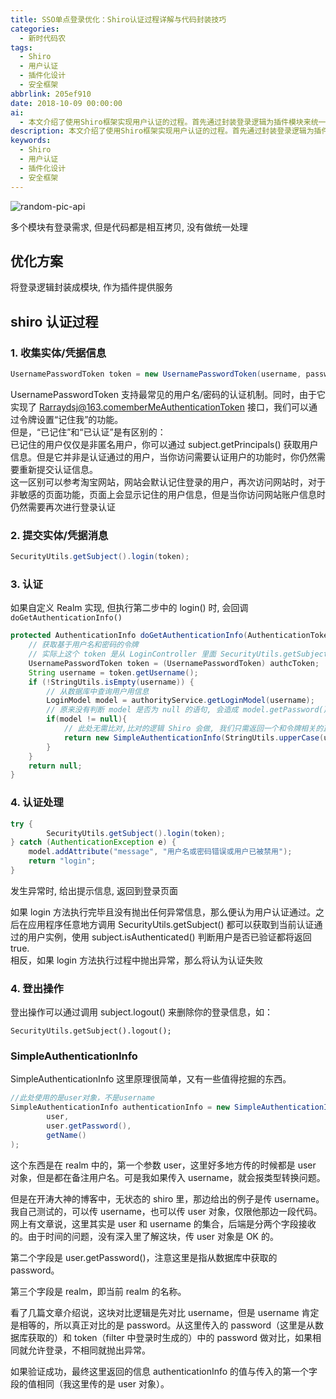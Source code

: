 ```yaml
---
title: SSO单点登录优化：Shiro认证过程详解与代码封装技巧
categories:
  - 新时代码农
tags:
  - Shiro
  - 用户认证
  - 插件化设计
  - 安全框架
abbrlink: 205ef910
date: 2018-10-09 00:00:00
ai:
  - 本文介绍了使用Shiro框架实现用户认证的过程。首先通过封装登录逻辑为插件模块来统一处理多个模块的登录需求。接着详细讲解了Shiro认证过程的步骤，包括收集凭据信息、提交凭据消息、自定义Realm进行认证、以及认证处理和登出操作。最后说明了SimpleAuthenticationInfo的使用方法及其注意事项。
description: 本文介绍了使用Shiro框架实现用户认证的过程。首先通过封装登录逻辑为插件模块来统一处理多个模块的登录需求。接着详细讲解了Shiro认证过程的步骤，包括收集凭据信息、提交凭据消息、自定义Realm进行认证、以及认证处理和登出操作。最后说明了SimpleAuthenticationInfo的使用方法及其注意事项。
keywords:
  - Shiro
  - 用户认证
  - 插件化设计
  - 安全框架
---
```


<!-- markdownlint-disable-next-line MD033 -->
<meta name="referrer" content="no-referrer"/>

![random-pic-api](https://api.dong4j.ink:1024/cover)

多个模块有登录需求, 但是代码都是相互拷贝, 没有做统一处理

## 优化方案

将登录逻辑封装成模块, 作为插件提供服务

## shiro 认证过程

### 1. 收集实体/凭据信息

```java
UsernamePasswordToken token = new UsernamePasswordToken(username, password, true);
```

UsernamePasswordToken 支持最常见的用户名/密码的认证机制。同时，由于它实现了 Rarraydsj@163.comemberMeAuthenticationToken 接口，我们可以通过令牌设置“记住我”的功能。  
但是，“已记住”和“已认证”是有区别的：  
 已记住的用户仅仅是非匿名用户，你可以通过 subject.getPrincipals() 获取用户信息。但是它并非是认证通过的用户，当你访问需要认证用户的功能时，你仍然需要重新提交认证信息。  
 这一区别可以参考淘宝网站，网站会默认记住登录的用户，再次访问网站时，对于非敏感的页面功能，页面上会显示记住的用户信息，但是当你访问网站账户信息时仍然需要再次进行登录认证

### 2. 提交实体/凭据消息

```java
SecurityUtils.getSubject().login(token);
```

### 3. 认证

如果自定义 Realm 实现, 但执行第二步中的 login() 时, 会回调 `doGetAuthenticationInfo()`

```java
protected AuthenticationInfo doGetAuthenticationInfo(AuthenticationToken authcToken) throws AuthenticationException {
	// 获取基于用户名和密码的令牌
	// 实际上这个 token 是从 LoginController 里面 SecurityUtils.getSubject().login(token) 传过来的
	UsernamePasswordToken token = (UsernamePasswordToken) authcToken;
	String username = token.getUsername();
	if (!StringUtils.isEmpty(username)) {
		// 从数据库中查询用户用信息
		LoginModel model = authorityService.getLoginModel(username);
		// 原来没有判断 model 是否为 null 的语句, 会造成 model.getPassword() 语句 空指针异常
		if(model != null){
			// 此处无需比对,比对的逻辑 Shiro 会做, 我们只需返回一个和令牌相关的正确的验证信息
			return new SimpleAuthenticationInfo(StringUtils.upperCase(username), model.getPassword(), getName());
		}
	}
	return null;
}
```

### 4. 认证处理

```java
try {
		SecurityUtils.getSubject().login(token);
} catch (AuthenticationException e) {
	model.addAttribute("message", "用户名或密码错误或用户已被禁用");
	return "login";
}
```

发生异常时, 给出提示信息, 返回到登录页面

如果 login 方法执行完毕且没有抛出任何异常信息，那么便认为用户认证通过。之后在应用程序任意地方调用 SecurityUtils.getSubject() 都可以获取到当前认证通过的用户实例，使用 subject.isAuthenticated() 判断用户是否已验证都将返回 true.  
相反，如果 login 方法执行过程中抛出异常，那么将认为认证失败

### 4. 登出操作

登出操作可以通过调用 subject.logout() 来删除你的登录信息，如：

```
SecurityUtils.getSubject().logout();
```

### SimpleAuthenticationInfo

SimpleAuthenticationInfo 这里原理很简单，又有一些值得挖掘的东西。

```java
//此处使用的是user对象，不是username
SimpleAuthenticationInfo authenticationInfo = new SimpleAuthenticationInfo(
        user,
        user.getPassword(),
        getName()
);
```

这个东西是在 realm 中的，第一个参数 user，这里好多地方传的时候都是 user 对象，但是都在备注用户名。可是我如果传入 username，就会报类型转换问题。

但是在开涛大神的博客中，无状态的 shiro 里，那边给出的例子是传 username。我自己测试的，可以传 username，也可以传 user 对象，仅限他那边一段代码。网上有文章说，这里其实是 user 和 username 的集合，后端是分两个字段接收的。由于时间的问题，没有深入里了解这块，传 user 对象是 OK 的。

第二个字段是 user.getPassword()，注意这里是指从数据库中获取的 password。

第三个字段是 realm，即当前 realm 的名称。

看了几篇文章介绍说，这块对比逻辑是先对比 username，但是 username 肯定是相等的，所以真正对比的是 password。从这里传入的 password（这里是从数据库获取的）和 token（filter 中登录时生成的）中的 password 做对比，如果相同就允许登录，不相同就抛出异常。

如果验证成功，最终这里返回的信息 authenticationInfo 的值与传入的第一个字段的值相同（我这里传的是 user 对象）。
